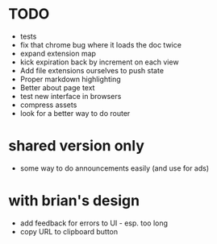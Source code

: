 # TODO
* tests
* fix that chrome bug where it loads the doc twice
* expand extension map
* kick expiration back by increment on each view
* Add file extensions ourselves to push state
* Proper markdown highlighting
* Better about page text
* test new interface in browsers
* compress assets
* look for a better way to do router


# shared version only
* some way to do announcements easily (and use for ads)


# with brian's design
* add feedback for errors to UI - esp. too long
* copy URL to clipboard button
